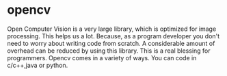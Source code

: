 # opencv
Open Computer Vision is a very large library, which is optimized for image processing. This helps us a lot. Because,
as a program developer you don't need to worry about writing code from scratch. A considerable amount of overhead
can be reduced by using this library. This is a real blessing for programmers. Opencv comes in a variety of ways. You can code in c/c++,java or python.
